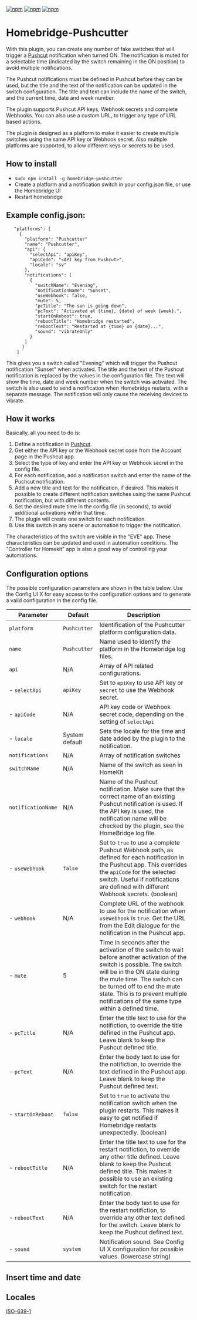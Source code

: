 [![npm](https://badgen.net/npm/v/homebridge-pushcutter)](https://www.npmjs.com/package/homebridge-pushcutter)
[![npm](https://badgen.net/npm/dw/homebridge-pushcutter)](https://www.npmjs.com/package/homebridge-pushcutter)
[![npm](https://badgen.net/npm/dt/homebridge-pushcutter)](https://www.npmjs.com/package/homebridge-pushcutter)

# Homebridge-Pushcutter

With this plugin, you can create any number of fake switches that will trigger a [Pushcut](https://pushcut.io) notification when turned ON. The notification is muted for a selectable time (indicated by the switch remaining in the ON position) to avoid multiple notifications.

The Pushcut notifications must be defined in Pushcut before they can be used, but the title and the text of the notification can be updated in the switch configuration. The title and text can include the name of the switch, and the current time, date and week number.

The plugin supports Pushcut API keys, Webhook secrets and complete Webhooks. You can also use a custom URL, to trigger any type of URL based actions.

The plugin is designed as a platform to make it easier to create multiple switches using the same API key or Webhook secret. Also multiple platforms are supported, to allow different keys or secrets to be used.

## How to install

 * ```sudo npm install -g homebridge-pushcutter```
* Create a platform and a notification switch in your config.json file, or use the Homebridge UI
* Restart homebridge

## Example config.json:

 ```
    "platforms": [
      {
        "platform": "Pushcutter"
        "name": "Pushcutter",
        "api": {
          "selectApi": "apiKey",
          "apiCode": "<API key from Pushcut>",
          "locale": "sv"
        },
        "notifications": [
          {
            "switchName": "Evening",
            "notificationName": "Sunset",
            "useWebhook": false,
            "mute": 5,
            "pcTitle": "The sun is going down",
            "pcText": "Activated at {time}, {date} of week {week}.",
            "startOnReboot": true,
            "rebootTitle": "Homebridge restarted",
            "rebootText": "Restarted at {time} on {date}...",
            "sound": "vibrateOnly"
          }
        ]
       }
     ]
```
This gives you a switch called "Evening" which will trigger the Pushcut notification "Sunset" when activated. The title and the text of the Pushcut notification is replaced by the values in the configuration file. The text will show the time, date and week number when the switch was activated. The switch is also used to send a notification when Homebridge restarts, with a separate message. The notification will only cause the receiving devices to vibrate.

## How it works

Basically, all you need to do is:
1. Define a notification in [Pushcut](https://pushcut.io).
2. Get either the API key or the Webhook secret code from the Account page in the Pushcut app.
3. Select the type of key and enter the API key or Webhook secret in the config file.
4. For each notification, add a notification switch and enter the name of the Puchcut notification.
5. Add a new title and text for the notification, if desired. This makes it possible to create different notification switches using the same Pushcut notification, but with different contents.
6. Set the desired mute time in the config file (in seconds), to avoid additional activations within that time.
7. The plugin will create one switch for each notification.
8. Use this switch in any scene or automation to trigger the notification.

The characteristics of the switch are visible in the "EVE" app. These characteristics can be updated and used in automation conditions. The "Controller for Homekit" app is also a good way of controlling your automations.

## Configuration options

The possible configuration parameters are shown in the table below. Use the Config UI X for easy access to the configuration options and to generate a valid configuration in the config file.

Parameter | Default | Description
----------|---------|----------------
`platform` | `Pushcutter` | Identification of the Pushcutter platform configuration data.
`name`    | `Pushcutter` | Name used to identify the platform in the Homebridge log files. 
`api`     | N/A     | Array of API related configurations.
- `selectApi` | `apiKey` | Set to `apiKey` to use API key or `secret` to use the Webhook secret.
- `apiCode` | N/A   | API key code or Webhook secret code, depending on the setting of `selectApi`
- `locale`  | System default | Sets the locale for the time and date added by the plugin to the notification.
`notifications` | N/A | Array of notification switches
`switchName`| N/A | Name of the switch as seen in HomeKit
`notificationName`| N/A | Name of the Pushcut notification. Make sure that the correct name of an existing Pushcut notification is used. If the API key is used, the notification name will be checked by the plugin, see the HomeBridge log file.
- `useWebhook` | `false` | Set to `true` to use a complete Pushcut Webhook path, as defined for each notification in the Pushcut app. This overrides the `apiCode` for the selected switch. Useful if notifications are defined with different Webhook secrets. (boolean)
- `webhook` | N/A | Complete URL of the webhook to use for the notification when `useWebhook` is `true`. Get the URL from the Edit dialogue for the notification in the Pushcut app.
- `mute`   | 5 | Time in seconds after the activation of the switch to wait before another activation of the switch is possible. The switch will be in the ON state during the mute time. The switch can be turned off to end the mute state. This is to prevent multiple notifications of the same type within a defined time.
- `pcTitle` | N/A | Enter the title text to use for the notifiction, to override the title defined in the Pushcut app. Leave blank to keep the Pushcut defined title.
- `pcText` | N/A | Enter the body text to use for the notifiction, to override the text defined in the Pushcut app. Leave blank to keep the Pushcut defined text.
- `startOnReboot`   | `false` | Set to `true` to activate the notification switch when the plugin restarts. This makes it easy to get notified if Homebridge restarts unexpectedly. (boolean)
- `rebootTitle` | N/A | Enter the title text to use for the restart notifiction, to override any other title defined. Leave blank to keep the Pushcut defined title. This makes it possible to use an existing switch for the restart notification.
- `rebootText` | N/A | Enter the body text to use for the restart notifiction, to override any other text defined for the switch. Leave blank to keep the Pushcut defined text.
- `sound` | `system` | Notification sound. See Config UI X configuration for possible values. (lowercase string)

## Insert time and date

## Locales
[ISO-639-1](https://en.wikipedia.org/wiki/List_of_ISO_639-1_codes)